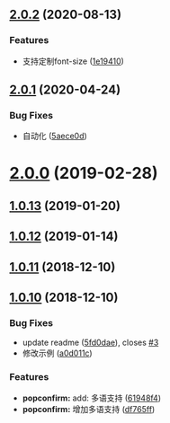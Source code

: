 ## [2.0.2](https://github.com/tinper-bee/bee-popconfirm/compare/v2.0.1...v2.0.2) (2020-08-13)


### Features

* 支持定制font-size ([1e19410](https://github.com/tinper-bee/bee-popconfirm/commit/1e1941034f21b134e424cfba14c50347ad0ec250))



## [2.0.1](https://github.com/tinper-bee/bee-popconfirm/compare/v2.0.0...v2.0.1) (2020-04-24)


### Bug Fixes

* 自动化 ([5aece0d](https://github.com/tinper-bee/bee-popconfirm/commit/5aece0db954400cff89c270b93c1caaec0beef4c))



<a name="2.0.0"></a>
# [2.0.0](https://github.com/tinper-bee/bee-popconfirm/compare/v1.0.13...v2.0.0) (2019-02-28)



<a name="1.0.13"></a>
## [1.0.13](https://github.com/tinper-bee/bee-popconfirm/compare/v1.0.12...v1.0.13) (2019-01-20)



<a name="1.0.12"></a>
## [1.0.12](https://github.com/tinper-bee/bee-popconfirm/compare/v1.0.11...v1.0.12) (2019-01-14)



<a name="1.0.11"></a>
## [1.0.11](https://github.com/tinper-bee/bee-popconfirm/compare/v1.0.10...v1.0.11) (2018-12-10)



<a name="1.0.10"></a>
## [1.0.10](https://github.com/tinper-bee/bee-popconfirm/compare/61948f4...v1.0.10) (2018-12-10)


### Bug Fixes

* update readme ([5fd0dae](https://github.com/tinper-bee/bee-popconfirm/commit/5fd0dae)), closes [#3](https://github.com/tinper-bee/bee-popconfirm/issues/3)
* 修改示例 ([a0d011c](https://github.com/tinper-bee/bee-popconfirm/commit/a0d011c))


### Features

* **popconfirm:** add: 多语支持 ([61948f4](https://github.com/tinper-bee/bee-popconfirm/commit/61948f4))
* **popconfirm:** 增加多语支持 ([df765ff](https://github.com/tinper-bee/bee-popconfirm/commit/df765ff))



